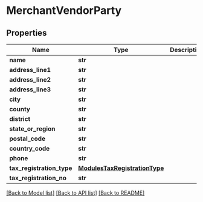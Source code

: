 # MerchantVendorParty

## Properties
Name | Type | Description | Notes
------------ | ------------- | ------------- | -------------
**name** | **str** |  | [optional] 
**address_line1** | **str** |  | [optional] 
**address_line2** | **str** |  | [optional] 
**address_line3** | **str** |  | [optional] 
**city** | **str** |  | [optional] 
**county** | **str** |  | [optional] 
**district** | **str** |  | [optional] 
**state_or_region** | **str** |  | [optional] 
**postal_code** | **str** |  | [optional] 
**country_code** | **str** |  | [optional] 
**phone** | **str** |  | [optional] 
**tax_registration_type** | [**ModulesTaxRegistrationType**](ModulesTaxRegistrationType.md) |  | [optional] 
**tax_registration_no** | **str** |  | [optional] 

[[Back to Model list]](../README.md#documentation-for-models) [[Back to API list]](../README.md#documentation-for-api-endpoints) [[Back to README]](../README.md)

